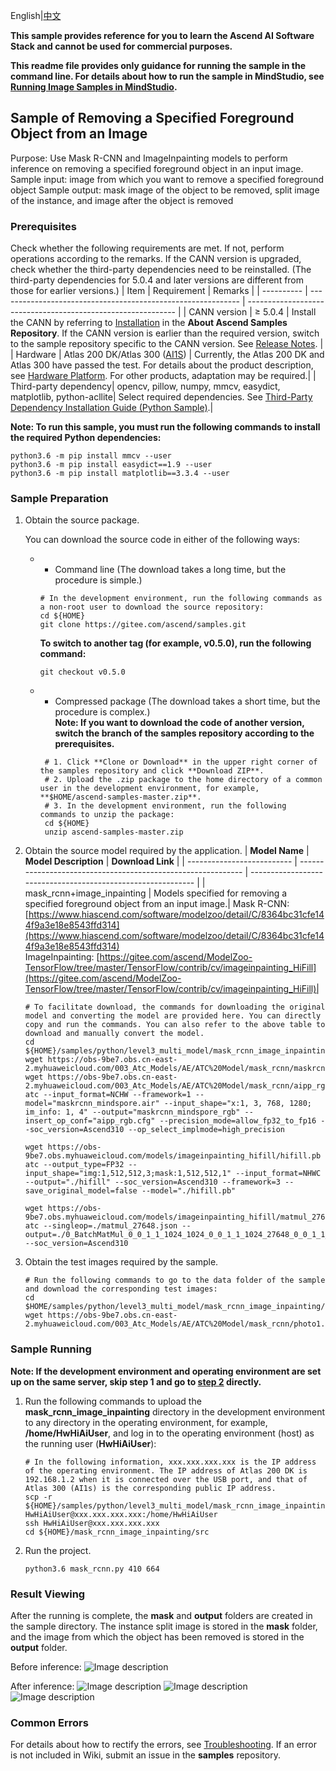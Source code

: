 English|[中文](README_CN.md)


**This sample provides reference for you to learn the Ascend AI Software Stack and cannot be used for commercial purposes.**

**This readme file provides only guidance for running the sample in the command line. For details about how to run the sample in MindStudio, see [Running Image Samples in MindStudio](https://gitee.com/ascend/samples/wikis/Running%20Image%20Samples%20in%20MindStudio?sort_id=3736297).**

## Sample of Removing a Specified Foreground Object from an Image

Purpose: Use Mask R-CNN and ImageInpainting models to perform inference on removing a specified foreground object in an input image.
Sample input: image from which you want to remove a specified foreground object
Sample output: mask image of the object to be removed, split image of the instance, and image after the object is removed

### Prerequisites
Check whether the following requirements are met. If not, perform operations according to the remarks. If the CANN version is upgraded, check whether the third-party dependencies need to be reinstalled. (The third-party dependencies for 5.0.4 and later versions are different from those for earlier versions.)
| Item      | Requirement                                                        | Remarks                                                        |
| ---------- | ------------------------------------------------------------ | ------------------------------------------------------------ |
| CANN version  | ≥ 5.0.4                                                     | Install the CANN by referring to [Installation](https://gitee.com/ascend/samples#%E5%AE%89%E8%A3%85) in the **About Ascend Samples Repository**. If the CANN version is earlier than the required version, switch to the sample repository specific to the CANN version. See [Release Notes](https://gitee.com/ascend/samples/blob/master/README.md). |
| Hardware  | Atlas 200 DK/Atlas 300 ([AI1S](https://support.huaweicloud.com/productdesc-ecs/ecs_01_0047.html#ecs_01_0047__section78423209366)) | Currently, the Atlas 200 DK and Atlas 300 have passed the test. For details about the product description, see [Hardware Platform](https://ascend.huawei.com/en/#/hardware/product). For other products, adaptation may be required.|
| Third-party dependency| opencv, pillow, numpy, mmcv, easydict, matplotlib, python-acllite| Select required dependencies. See [Third-Party Dependency Installation Guide (Python Sample)](https://gitee.com/ascend/samples/tree/master/python/environment).|

**Note: To run this sample, you must run the following commands to install the required Python dependencies:**

```
python3.6 -m pip install mmcv --user
python3.6 -m pip install easydict==1.9 --user
python3.6 -m pip install matplotlib==3.3.4 --user
```

### Sample Preparation

1. Obtain the source package.

   You can download the source code in either of the following ways:  
    - - Command line (The download takes a long time, but the procedure is simple.)
       ```    
       # In the development environment, run the following commands as a non-root user to download the source repository:   
       cd ${HOME}     
       git clone https://gitee.com/ascend/samples.git
      ```
       **To switch to another tag (for example, v0.5.0), run the following command:**
       ```
       git checkout v0.5.0
       ```
    - - Compressed package (The download takes a short time, but the procedure is complex.)  
       **Note: If you want to download the code of another version, switch the branch of the samples repository according to the prerequisites.**   
       ``` 
        # 1. Click **Clone or Download** in the upper right corner of the samples repository and click **Download ZIP**.   
        # 2. Upload the .zip package to the home directory of a common user in the development environment, for example, **$HOME/ascend-samples-master.zip**.    
        # 3. In the development environment, run the following commands to unzip the package:    
        cd ${HOME}    
        unzip ascend-samples-master.zip
       ```

2. Obtain the source model required by the application.
    | **Model Name**              | **Model Description**                                                | **Download Link**                                            |
    | -------------------------- | ------------------------------------------------------------ | ------------------------------------------------------------ |
    | mask_rcnn+image_inpainting | Models specified for removing a specified foreground object from an input image.| Mask R-CNN: [https://www.hiascend.com/software/modelzoo/detail/C/8364bc31cfe144f9a3e18e8543ffd314](https://www.hiascend.com/software/modelzoo/detail/C/8364bc31cfe144f9a3e18e8543ffd314)<br>ImageInpainting: [https://gitee.com/ascend/ModelZoo-TensorFlow/tree/master/TensorFlow/contrib/cv/imageinpainting_HiFill](https://gitee.com/ascend/ModelZoo-TensorFlow/tree/master/TensorFlow/contrib/cv/imageinpainting_HiFill)|
    ```
    # To facilitate download, the commands for downloading the original model and converting the model are provided here. You can directly copy and run the commands. You can also refer to the above table to download and manually convert the model.    
    cd ${HOME}/samples/python/level3_multi_model/mask_rcnn_image_inpainting/model    
    wget https://obs-9be7.obs.cn-east-2.myhuaweicloud.com/003_Atc_Models/AE/ATC%20Model/mask_rcnn/maskrcnn_mindspore.air
    wget https://obs-9be7.obs.cn-east-2.myhuaweicloud.com/003_Atc_Models/AE/ATC%20Model/mask_rcnn/aipp_rgb.cfg     
    atc --input_format=NCHW --framework=1 --model="maskrcnn_mindspore.air" --input_shape="x:1, 3, 768, 1280; im_info: 1, 4" --output="maskrcnn_mindspore_rgb" --insert_op_conf="aipp_rgb.cfg" --precision_mode=allow_fp32_to_fp16 --soc_version=Ascend310 --op_select_implmode=high_precision
    
    wget https://obs-9be7.obs.myhuaweicloud.com/models/imageinpainting_hifill/hifill.pb
    atc --output_type=FP32 --input_shape="img:1,512,512,3;mask:1,512,512,1" --input_format=NHWC --output="./hifill" --soc_version=Ascend310 --framework=3 --save_original_model=false --model="./hifill.pb"
    
    wget https://obs-9be7.obs.myhuaweicloud.com/models/imageinpainting_hifill/matmul_27648.json
    atc --singleop=./matmul_27648.json --output=./0_BatchMatMul_0_0_1_1_1024_1024_0_0_1_1_1024_27648_0_0_1_1_1024_27648 --soc_version=Ascend310
    ```

3. Obtain the test images required by the sample.
    ```
    # Run the following commands to go to the data folder of the sample and download the corresponding test images:
    cd $HOME/samples/python/level3_multi_model/mask_rcnn_image_inpainting/data
    wget https://obs-9be7.obs.cn-east-2.myhuaweicloud.com/003_Atc_Models/AE/ATC%20Model/mask_rcnn/photo1.jpg
    ```
### Sample Running

**Note: If the development environment and operating environment are set up on the same server, skip step 1 and go to [step 2](#step_2) directly.**   

1. Run the following commands to upload the **mask_rcnn_image_inpainting** directory in the development environment to any directory in the operating environment, for example, **/home/HwHiAiUser**, and log in to the operating environment (host) as the running user (**HwHiAiUser**):
    ```
    # In the following information, xxx.xxx.xxx.xxx is the IP address of the operating environment. The IP address of Atlas 200 DK is 192.168.1.2 when it is connected over the USB port, and that of Atlas 300 (AI1s) is the corresponding public IP address.
    scp -r ${HOME}/samples/python/level3_multi_model/mask_rcnn_image_inpainting HwHiAiUser@xxx.xxx.xxx.xxx:/home/HwHiAiUser
    ssh HwHiAiUser@xxx.xxx.xxx.xxx
    cd ${HOME}/mask_rcnn_image_inpainting/src
    ```

2. Run the project.
    ```
    python3.6 mask_rcnn.py 410 664
    ```
### Result Viewing

After the running is complete, the **mask** and **output** folders are created in the sample directory. The instance split image is stored in the **mask** folder, and the image from which the object has been removed is stored in the **output** folder.

Before inference:
![Image description](https://images.gitee.com/uploads/images/2021/1110/141432_23bde59f_8083019.jpeg "photo1.jpg")

After inference:
![Image description](https://images.gitee.com/uploads/images/2021/1110/141623_eee7745f_8083019.jpeg "photo1_out.jpg")
![Image description](https://images.gitee.com/uploads/images/2021/1110/141612_746406cb_8083019.jpeg "photo1_mask.jpg")
![Image description](https://images.gitee.com/uploads/images/2021/1110/141637_737d9472_8083019.jpeg "outpaint_photo1.jpg")

### Common Errors
For details about how to rectify the errors, see [Troubleshooting](https://gitee.com/ascend/samples/wikis/%E5%B8%B8%E8%A7%81%E9%97%AE%E9%A2%98%E5%AE%9A%E4%BD%8D/%E4%BB%8B%E7%BB%8D). If an error is not included in Wiki, submit an issue in the **samples** repository.
